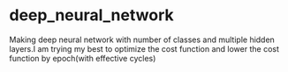# deep_neural_network
Making deep neural network with number of classes and multiple hidden layers.I am trying my best to optimize  the cost function and lower the cost function by epoch(with effective cycles)
